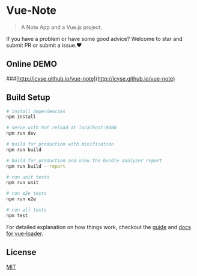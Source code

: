 # Vue-Note

> A Note App and a Vue.js project.

If you have a problem or have some good advice? Welcome to star and submit PR or submit a issue.❤

## Online DEMO

###[http://icyse.github.io/vue-note](http://icyse.github.io/vue-note)

## Build Setup

``` bash
# install dependencies
npm install

# serve with hot reload at localhost:8080
npm run dev

# build for production with minification
npm run build

# build for production and view the bundle analyzer report
npm run build --report

# run unit tests
npm run unit

# run e2e tests
npm run e2e

# run all tests
npm test
```

For detailed explanation on how things work, checkout the [guide](http://vuejs-templates.github.io/webpack/) and [docs for vue-loader](http://vuejs.github.io/vue-loader).

## License

[MIT](http://opensource.org/licenses/MIT)